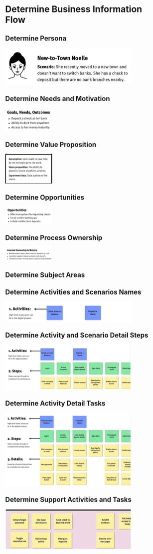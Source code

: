  
# Determine Business Information Flow

## Determine Persona
<img src="images/process_persona.png" width="80%">


## Determine Needs and Motivation
<img src="images/process_goals_needs_outcomes.png" width="30%">


## Determine Value Proposition
<img src="images/process_value_proposition.png" width="30%"> 

## Determine Opportunities
<img src="images/process_opportunities.png" width="30%">

## Determine Process Ownership
<img src="images/process_ownership.png" width="30%">

## Determine Subject Areas

## Determine Activities and Scenarios Names
<img src="images/process_activities.png" width="80%">

## Determine Activity and Scenario Detail Steps
<img src="images/process_detail_steps.png" width="80%">

## Determine Activity Detail Tasks
<img src="images/process_detail_tasks.png" width="80%">

## Determine Support Activities and Tasks
<img src="images/process_support_tasks.png" width="80%">






